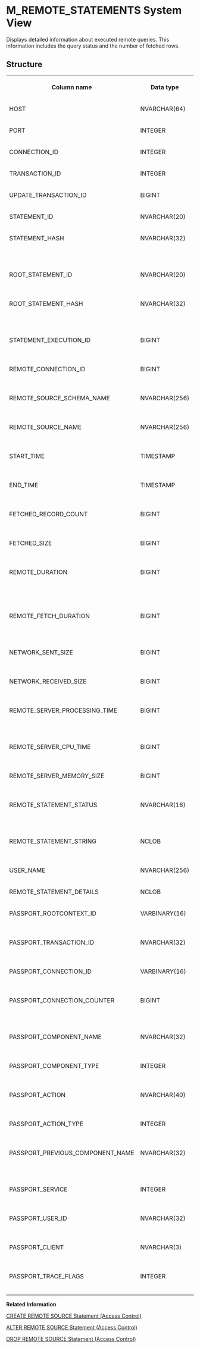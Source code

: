 <!-- loio20b9a2217519101483f6949244f55513 -->

# M\_REMOTE\_STATEMENTS System View

Displays detailed information about executed remote queries. This information includes the query status and the number of fetched rows.



<a name="loio20b9a2217519101483f6949244f55513___m__r_e_m_o_t_e__s_t_a_t_e_m_e_n_t_s_1struct_M_REMOTE_STATEMENTS"/>

## Structure


<table>
<tr>
<th valign="top">

Column name

</th>
<th valign="top">

Data type

</th>
<th valign="top">

Description

</th>
</tr>
<tr>
<td valign="top">

HOST

</td>
<td valign="top">

NVARCHAR\(64\)

</td>
<td valign="top">

Displays the host name.

</td>
</tr>
<tr>
<td valign="top">

PORT

</td>
<td valign="top">

INTEGER

</td>
<td valign="top">

Displays the internal port.

</td>
</tr>
<tr>
<td valign="top">

CONNECTION\_ID

</td>
<td valign="top">

INTEGER

</td>
<td valign="top">

Displays the connection ID.

</td>
</tr>
<tr>
<td valign="top">

TRANSACTION\_ID

</td>
<td valign="top">

INTEGER

</td>
<td valign="top">

Displays the transaction ID.

</td>
</tr>
<tr>
<td valign="top">

UPDATE\_TRANSACTION\_ID

</td>
<td valign="top">

BIGINT

</td>
<td valign="top">

Displays the statement ID.

</td>
</tr>
<tr>
<td valign="top">

STATEMENT\_ID

</td>
<td valign="top">

NVARCHAR\(20\)

</td>
<td valign="top">

Displays the statement ID.

</td>
</tr>
<tr>
<td valign="top">

STATEMENT\_HASH

</td>
<td valign="top">

NVARCHAR\(32\)

</td>
<td valign="top">

Displays the MD5 hash value for STATEMENT\_STRING.

</td>
</tr>
<tr>
<td valign="top">

ROOT\_STATEMENT\_ID

</td>
<td valign="top">

NVARCHAR\(20\)

</td>
<td valign="top">

Displays the root statement ID.

</td>
</tr>
<tr>
<td valign="top">

ROOT\_STATEMENT\_HASH

</td>
<td valign="top">

NVARCHAR\(32\)

</td>
<td valign="top">

Displays the MD5 hash value for ROOT\_STATEMENT\_STRING.

</td>
</tr>
<tr>
<td valign="top">

STATEMENT\_EXECUTION\_ID

</td>
<td valign="top">

BIGINT

</td>
<td valign="top">

Displays the execution ID of statement.

</td>
</tr>
<tr>
<td valign="top">

REMOTE\_CONNECTION\_ID

</td>
<td valign="top">

BIGINT

</td>
<td valign="top">

Displays the remote connection ID.

</td>
</tr>
<tr>
<td valign="top">

REMOTE\_SOURCE\_SCHEMA\_NAME

</td>
<td valign="top">

NVARCHAR\(256\)

</td>
<td valign="top">

Displays the remote source schema name.

</td>
</tr>
<tr>
<td valign="top">

REMOTE\_SOURCE\_NAME

</td>
<td valign="top">

NVARCHAR\(256\)

</td>
<td valign="top">

Displays the remote source name.

</td>
</tr>
<tr>
<td valign="top">

START\_TIME

</td>
<td valign="top">

TIMESTAMP

</td>
<td valign="top">

Displays the statement start time.

</td>
</tr>
<tr>
<td valign="top">

END\_TIME

</td>
<td valign="top">

TIMESTAMP

</td>
<td valign="top">

Displays the time when the statement was closed.

</td>
</tr>
<tr>
<td valign="top">

FETCHED\_RECORD\_COUNT

</td>
<td valign="top">

BIGINT

</td>
<td valign="top">

Displays the number of fetched records.

</td>
</tr>
<tr>
<td valign="top">

FETCHED\_SIZE

</td>
<td valign="top">

BIGINT

</td>
<td valign="top">

Displays the byte size of fetched records.

</td>
</tr>
<tr>
<td valign="top">

REMOTE\_DURATION

</td>
<td valign="top">

BIGINT

</td>
<td valign="top">

Displays the duration, in milliseconds, of the total remote request \(open/fetch/close\).

</td>
</tr>
<tr>
<td valign="top">

REMOTE\_FETCH\_DURATION

</td>
<td valign="top">

BIGINT

</td>
<td valign="top">

Displays the total remote request fetch duration in milliseconds.

</td>
</tr>
<tr>
<td valign="top">

NETWORK\_SENT\_SIZE

</td>
<td valign="top">

BIGINT

</td>
<td valign="top">

Displays the network sent bytes.

</td>
</tr>
<tr>
<td valign="top">

NETWORK\_RECEIVED\_SIZE

</td>
<td valign="top">

BIGINT

</td>
<td valign="top">

Displays the network received bytes.

</td>
</tr>
<tr>
<td valign="top">

REMOTE\_SERVER\_PROCESSING\_TIME

</td>
<td valign="top">

BIGINT

</td>
<td valign="top">

Displays the remote server processing time in microseconds.

</td>
</tr>
<tr>
<td valign="top">

REMOTE\_SERVER\_CPU\_TIME

</td>
<td valign="top">

BIGINT

</td>
<td valign="top">

Displays the remote server CPU time in microseconds.

</td>
</tr>
<tr>
<td valign="top">

REMOTE\_SERVER\_MEMORY\_SIZE

</td>
<td valign="top">

BIGINT

</td>
<td valign="top">

Displays the remote server peak memory size in bytes.

</td>
</tr>
<tr>
<td valign="top">

REMOTE\_STATEMENT\_STATUS

</td>
<td valign="top">

NVARCHAR\(16\)

</td>
<td valign="top">

Displays the status of the statement. Valid entries are: EXECUTING and CLOSED.

</td>
</tr>
<tr>
<td valign="top">

REMOTE\_STATEMENT\_STRING

</td>
<td valign="top">

NCLOB

</td>
<td valign="top">

Displays the statement string.

</td>
</tr>
<tr>
<td valign="top">

USER\_NAME

</td>
<td valign="top">

NVARCHAR\(256\)

</td>
<td valign="top">

Displays the user name.

</td>
</tr>
<tr>
<td valign="top">

REMOTE\_STATEMENT\_DETAILS

</td>
<td valign="top">

NCLOB

</td>
<td valign="top">

Displays statement details.

</td>
</tr>
<tr>
<td valign="top">

PASSPORT\_ROOTCONTEXT\_ID

</td>
<td valign="top">

VARBINARY\(16\)

</td>
<td valign="top">

Displays the root context ID of outbound passport.

</td>
</tr>
<tr>
<td valign="top">

PASSPORT\_TRANSACTION\_ID

</td>
<td valign="top">

NVARCHAR\(32\)

</td>
<td valign="top">

Displays the transaction ID of outbound passport.

</td>
</tr>
<tr>
<td valign="top">

PASSPORT\_CONNECTION\_ID

</td>
<td valign="top">

VARBINARY\(16\)

</td>
<td valign="top">

Displays the connection ID of outbound passport.

</td>
</tr>
<tr>
<td valign="top">

PASSPORT\_CONNECTION\_COUNTER

</td>
<td valign="top">

BIGINT

</td>
<td valign="top">

Displays the connection counter of outbound passport.

</td>
</tr>
<tr>
<td valign="top">

PASSPORT\_COMPONENT\_NAME

</td>
<td valign="top">

NVARCHAR\(32\)

</td>
<td valign="top">

Displays the component name of outbound passport.

</td>
</tr>
<tr>
<td valign="top">

PASSPORT\_COMPONENT\_TYPE

</td>
<td valign="top">

INTEGER

</td>
<td valign="top">

Displays the component type of outbound passport.

</td>
</tr>
<tr>
<td valign="top">

PASSPORT\_ACTION

</td>
<td valign="top">

NVARCHAR\(40\)

</td>
<td valign="top">

Displays the action of outbound passport.

</td>
</tr>
<tr>
<td valign="top">

PASSPORT\_ACTION\_TYPE

</td>
<td valign="top">

INTEGER

</td>
<td valign="top">

Displays the action type of outbound passport.

</td>
</tr>
<tr>
<td valign="top">

PASSPORT\_PREVIOUS\_COMPONENT\_NAME

</td>
<td valign="top">

NVARCHAR\(32\)

</td>
<td valign="top">

Displays the previous component name of outbound passport.

</td>
</tr>
<tr>
<td valign="top">

PASSPORT\_SERVICE

</td>
<td valign="top">

INTEGER

</td>
<td valign="top">

Displays the service of outbound passport.

</td>
</tr>
<tr>
<td valign="top">

PASSPORT\_USER\_ID

</td>
<td valign="top">

NVARCHAR\(32\)

</td>
<td valign="top">

Displays the user ID of outbound passport.

</td>
</tr>
<tr>
<td valign="top">

PASSPORT\_CLIENT

</td>
<td valign="top">

NVARCHAR\(3\)

</td>
<td valign="top">

Displays the client of outbound passport.

</td>
</tr>
<tr>
<td valign="top">

PASSPORT\_TRACE\_FLAGS

</td>
<td valign="top">

INTEGER

</td>
<td valign="top">

Displays the trace flags of outbound passport.

</td>
</tr>
</table>

**Related Information**  


[CREATE REMOTE SOURCE Statement \(Access Control\)](../../010-SQL-Reference/012-SQL-Statements/create-remote-source-statement-access-control-20d4834.md "Defines an external data source that can connect to the SAP HANA database.")

[ALTER REMOTE SOURCE Statement \(Access Control\)](../../010-SQL-Reference/012-SQL-Statements/alter-remote-source-statement-access-control-f423eb4.md "Modifies the configuration of an external data source that is connected to an SAP HANA database.")

[DROP REMOTE SOURCE Statement \(Access Control\)](../../010-SQL-Reference/012-SQL-Statements/drop-remote-source-statement-access-control-20d7332.md "Removes an existing remote source.")

